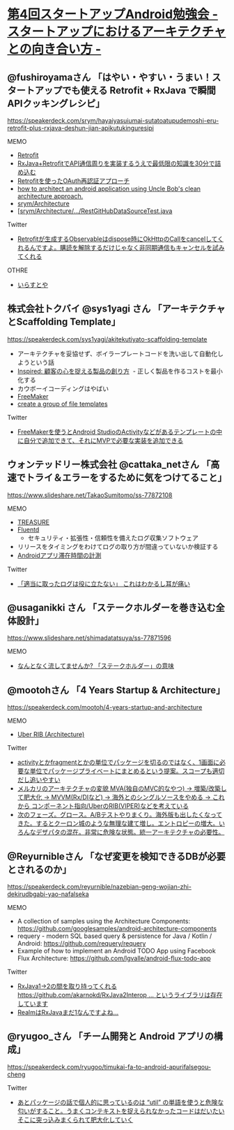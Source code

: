 # [第4回スタートアップAndroid勉強会 - スタートアップにおけるアーキテクチャとの向き合い方 -](https://connpass.com/event/59928/)

## @fushiroyamaさん 「はやい・やすい・うまい！スタートアップでも使える Retrofit + RxJava で瞬間APIクッキングレシピ」
https://speakerdeck.com/srym/hayaiyasuiumai-sutatoatupudemoshi-eru-retrofit-plus-rxjava-deshun-jian-apikutukinguresipi

MEMO
- [Retrofit](http://square.github.io/retrofit/)
- [RxJava+RetrofitでAPI通信周りを実装するうえで最低限の知識を30分で詰め込む](http://qiita.com/FumihikoSHIROYAMA/items/201536d9b45ef21b6bc7)
- [Retrofitを使ったOAuth再認証アプローチ](http://qiita.com/FumihikoSHIROYAMA/items/ac1beaeaa9b4baaed939)
- [ how to architect an android application using Uncle Bob's clean architecture approach.](https://github.com/android10/Android-CleanArchitecture)
- [srym/Architecture](https://github.com/srym/Architecture)
- [[srym/Architecture/.../RestGitHubDataSourceTest.java](https://github.com/srym/Architecture/blob/master/app/src/test/java/us/shiroyama/android/architecture/infrastructure/repository/datasource/remote/RestGitHubDataSourceTest.java)

Twitter
- [Retrofitが生成するObservableはdispose時にOkHttpのCallをcancelしてくれるんですよ。購読を解除するだけじゃなく非同期通信もキャンセルを試みてくれる](https://twitter.com/fushiroyama/status/885824999151489024)

OTHRE
- [いらすとや](http://www.irasutoya.com/)

## 株式会社トクバイ @sys1yagi さん 「アーキテクチャとScaffolding Template」
https://speakerdeck.com/sys1yagi/akitekutiyato-scaffolding-template
- アーキテクチャを妥協せず、ボイラープレートコードを洗い出して自動化しようという話
- [Inspired: 顧客の心を捉える製品の創り方](https://www.amazon.co.jp/Inspired-%E9%A1%A7%E5%AE%A2%E3%81%AE%E5%BF%83%E3%82%92%E6%8D%89%E3%81%88%E3%82%8B%E8%A3%BD%E5%93%81%E3%81%AE%E5%89%B5%E3%82%8A%E6%96%B9-%E3%83%9E%E3%83%BC%E3%83%86%E3%82%A3-%E3%82%B1%E3%82%A4%E3%82%AC%E3%83%B3-ebook/dp/B00TCM8TB4/ref=sr_1_1?ie=UTF8&qid=1500136805&sr=8-1&keywords=inspired)
  - 正しく製品を作るコストを最小化する
- カウボーイコーディングはやばい
- [FreeMaker](http://freemarker.org/)
- [create a group of file templates](https://riggaroo.co.za/custom-file-template-group-android-studiointellij/)

Twitter
- [FreeMakerを使うとAndroid StudioのActivityなどがあるテンプレートの中に自分で追加できて、それにMVPで必要な実装を追加できる](https://twitter.com/new_runnable/status/885812226380013569)


## ウォンテッドリー株式会社 @cattaka_netさん 「高速でトライ＆エラーをするために気をつけてること」
https://www.slideshare.net/TakaoSumitomo/ss-77872108

MEMO
- [TREASURE](https://www.treasuredata.com/jp/)
- [Fluentd](https://fluentd.treasuredata.co.jp/?gclid=Cj0KEQjw-qbLBRD79JWsjuXI784BEiQAftBCI_mVBcd0oGbFwv-PugR6Hosxl98Xq7A11dJX5xVJ7ZQaAqlO8P8HAQ)
  - セキュリティ・拡張性・信頼性を備えたログ収集ソフトウェア
- リリースをタイミングをわけてログの取り方が間違っていないか検証する
- [Androidアプリ滞在時間の計測](https://www.slideshare.net/heki1224/android-45736528)

Twitter
- [「適当に取ったログは役に立たない」
これはわかるし耳が痛い](https://twitter.com/fushiroyama/status/885816304568983553)

## @usaganikki さん 「ステークホルダーを巻き込む全体設計」
https://www.slideshare.net/shimadatatsuya/ss-77871596

MEMO
- [なんとなく流してませんか? 「ステークホルダー」の意味](http://news.mynavi.jp/news/2014/06/09/096/)


## @mootohさん 「4 Years Startup & Architecture」
https://speakerdeck.com/mootoh/4-years-startup-and-architecture

MEMO
- [Uber RIB (Architecture)](https://eng.uber.com/new-rider-app/)

Twitter
- [activityとかfragmentとかの単位でパッケージを切るのではなく、1画面に必要な単位でパッケージプライベートにまとめるという提案。スコープも適切だし追いやすい](https://twitter.com/fushiroyama/status/885827078330789888)
- [メルカリのアーキテクチャの変貌 MVA(独自のMVC的なやつ) -> 増築/改築して肥大化 → MVVM(Rx/DIなど) → 海外とのシングルソースをやめる → これから コンポーネント指向/UberのRIB(VIPER)などを考えている ](https://twitter.com/new_runnable/status/885822017278058496)
- [次のフェーズ。グロース。A/Bテストやりまくり。海外版も出したくなってきた。するとクーロン城のような無理な建て増し。エントロピーの増大。いろんなデザパタの混在。非常に危険な状態。統一アーキテクチャの必要性。](https://twitter.com/fushiroyama/status/885821143155785729)


## @Reyurnibleさん 「なぜ変更を検知できるDBが必要とされるのか」
https://speakerdeck.com/reyurnible/nazebian-geng-wojian-zhi-dekirudbgabi-yao-nafalseka

MEMO
- A collection of samples using the Architecture Components: https://github.com/googlesamples/android-architecture-components
- requery - modern SQL based query & persistence for Java / Kotlin / Android: https://github.com/requery/requery
- Example of how to implement an Android TODO App using Facebook Flux Architecture: https://github.com/lgvalle/android-flux-todo-app

Twitter
- [RxJava1->2の間を取り持ってくれる https://github.com/akarnokd/RxJava2Interop … というライブラリは存在しています](https://twitter.com/fushiroyama/status/885824482392199168)
- [RealmはRxJavaまだ1なんですよね… ](https://twitter.com/fushiroyama/status/885823442519375872)

## @ryugoo_さん 「チーム開発と Android アプリの構成」
https://speakerdeck.com/ryugoo/timukai-fa-to-android-apurifalsegou-cheng

Twitter
- [あとパッケージの話で個人的に思っているのは “util” の単語を使うと危険な匂いがすること。うまくコンテキストを捉えられなかったコードはだいたいそこに突っ込みまくられて肥大化していく](https://twitter.com/sho5nn/status/885827447567941632)

